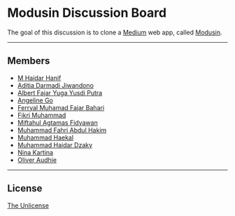 # Modusin Discussion Board

The goal of this discussion is to clone a [Medium](https://medium.com) web app, called [Modusin](https://modusin.com).

---

## Members

* [M Haidar Hanif](https://github.com/mhaidarh)
* [Aditia Darmadi Jiwandono]()
* [Albert Fajar Yuga Yusdi Putra]()
* [Angeline Go](https://github.com/angelinego)
* [Ferryal Muhamad Fajar Bahari](https://github.com/ferryal)
* [Fikri Muhammad]()
* [Miftahul Agtamas Fidyawan]()
* [Muhammad Fahri Abdul Hakim](https://github.com/fahriabdhakim)
* [Muhammad Haekal](https://github.com/muhammadhaekal)
* [Muhammad Haidar Dzaky]()
* [Nina Kartina]()
* [Oliver Audhie]()

---

## License

[The Unlicense](./LICENSE)
